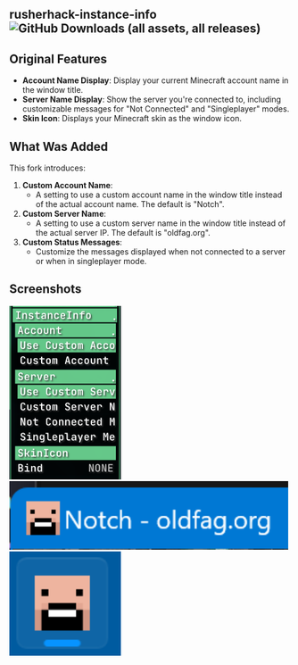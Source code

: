 ## rusherhack-instance-info ![GitHub Downloads (all assets, all releases)](https://img.shields.io/github/downloads/GarlicRot/rusherhack-instance-info/total)

## Original Features

- **Account Name Display**: Display your current Minecraft account name in the window title.
- **Server Name Display**: Show the server you're connected to, including customizable messages for "Not Connected" and "Singleplayer" modes.
- **Skin Icon**: Displays your Minecraft skin as the window icon.

## What Was Added

This fork introduces:

1. **Custom Account Name**:
   - A setting to use a custom account name in the window title instead of the actual account name. The default is "Notch".
2. **Custom Server Name**:
   - A setting to use a custom server name in the window title instead of the actual server IP. The default is "oldfag.org".
3. **Custom Status Messages**:
   - Customize the messages displayed when not connected to a server or when in singleplayer mode.

## Screenshots

<img src="assets/Module.png" alt="Plugin Example 1" width="200"/>
<img src="assets/Window.png" alt="Plugin Example 2" width="500"/>
<img src="assets/Start.png" alt="Plugin Example 3" width="200"/>

